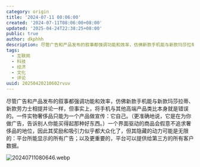 ```yaml
---
category: origin
title: '2024-07-11 08:06:00'
created: '2024-07-11T08:06:00+08:00'
updated: '2025-04-24T22:38:25+08:00'
public: true
author: dkphhh
description: 尽管广告和产品发布的叙事都强调功能和效率，仿佛新款手机能与新款玛莎拉蒂、新款劳力士相提并论一样，但事实上……
tags:
  - 互联网
  - 科技
  - 经济
  - 文化
  - 评论
uuid: 20250420210602rvuv
---
```


尽管广告和产品发布的叙事都强调功能和效率，仿佛新款手机能与新款玛莎拉蒂、新款劳力士相提并论一样，但事实上，将手机与其他高端产品类比本身就是错误的。一件实物奢侈品只能为一个产品做宣传：它自己。（更准确地说，它是在为你做广告，告诉别人你能买得起那种好东西。）一个界面驱动的商品会假意不追求奢侈品的地位，因此其奖励和吸引力似乎都大众化了，但其隐藏的动力可能是无限的：平台所能显示的所有广告；以及更重要的，平台可以提供给第三方的所有客户数据。

![20240711080646.webp](https://img.dkphhh.me/20240711080646.webp)
